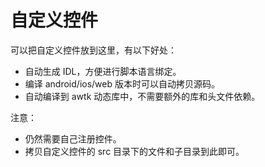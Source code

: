 ﻿# 自定义控件

可以把自定义控件放到这里，有以下好处：

* 自动生成 IDL，方便进行脚本语言绑定。
* 编译 android/ios/web 版本时可以自动拷贝源码。
* 自动编译到 awtk 动态库中，不需要额外的库和头文件依赖。

注意：

* 仍然需要自己注册控件。
* 拷贝自定义控件的 src 目录下的文件和子目录到此即可。
